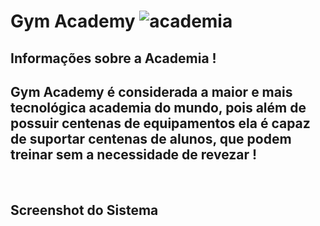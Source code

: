 # <Strong> Gym Academy <Strong/> ![academia](https://user-images.githubusercontent.com/79457377/141645033-34c3d00a-fb27-4557-994e-f860a00b18a3.png)

## Informações sobre a Academia !
  
<h2>Gym Academy é considerada a maior e mais tecnológica academia do mundo, pois além de possuir centenas de equipamentos ela é capaz de suportar
  centenas de alunos, que podem treinar sem a necessidade de revezar !</h2>
</br>

## Screenshot do Sistema </br>
